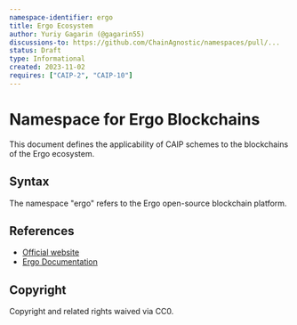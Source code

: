 ```yaml
---
namespace-identifier: ergo
title: Ergo Ecosystem
author: Yuriy Gagarin (@gagarin55)
discussions-to: https://github.com/ChainAgnostic/namespaces/pull/...
status: Draft
type: Informational
created: 2023-11-02
requires: ["CAIP-2", "CAIP-10"]
---
```


# Namespace for Ergo Blockchains

This document defines the applicability of CAIP schemes to the blockchains of
the Ergo ecosystem.

## Syntax

The namespace "ergo" refers to the Ergo open-source blockchain platform.

## References

- [Official website](https://ergoplatform.org/)
- [Ergo Documentation](https://docs.ergoplatform.com/)

## Copyright

Copyright and related rights waived via CC0.
